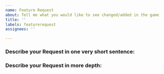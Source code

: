 ```yaml
---
name: Feature Request
about: Tell me what you would like to see changed/added in the game
title: ''
labels: featurerequest
assignees: ''

---
```


### Describe your Request in one very short sentence:


### Describe your Request in more depth:
